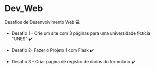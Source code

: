 # Dev_Web 
Desafios de Desenvolvimento Web 💻

- Desafio 1 - Crie um site com 3 páginas para uma universidade fictícia "UNES" ✔️

- Desafio 2- Fazer o Projeto 1 com Flask ✔️

- Desafio 3 - Criar página de registro de dados do formulário ✔️
